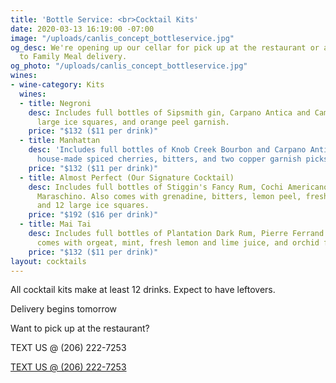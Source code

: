 ```yaml
---
title: 'Bottle Service: <br>Cocktail Kits'
date: 2020-03-13 16:19:00 -07:00
image: "/uploads/canlis_concept_bottleservice.jpg"
og_desc: We're opening up our cellar for pick up at the restaurant or as an add-on
  to Family Meal delivery.
og_photo: "/uploads/canlis_concept_bottleservice.jpg"
wines:
- wine-category: Kits
  wines:
  - title: Negroni
    desc: Includes full bottles of Sipsmith gin, Carpano Antica and Campari with 12
      large ice squares, and orange peel garnish.
    price: "$132 ($11 per drink)"
  - title: Manhattan
    desc: 'Includes full bottles of Knob Creek Bourbon and Carpano Antica, James''
      house-made spiced cherries, bitters, and two copper garnish picks. '
    price: "$132 ($11 per drink)"
  - title: Almost Perfect (Our Signature Cocktail)
    desc: Includes full bottles of Stiggin's Fancy Rum, Cochi Americano, Amaro, and
      Maraschino. Also comes with grenadine, bitters, lemon peel, fresh flower garnish,
      and 12 large ice squares.
    price: "$192 ($16 per drink)"
  - title: Mai Tai
    desc: Includes full bottles of Plantation Dark Rum, Pierre Ferrand Curacao. Also
      comes with orgeat, mint, fresh lemon and lime juice, and orchid flower garnish.
    price: "$132 ($11 per drink)"
layout: cocktails
---
```


All cocktail kits make at least 12 drinks. Expect to have leftovers.

<!-- <div class="mt3">
  <div class="EventsButton mb7">
    <a class="Caption" target="_blank" href="http://exploretock.com/canlis">
      Order Delivery
    </a>
  </div>
</div> -->

<p class="mb4 d-mb3 mt3 Caption">Delivery begins tomorrow</p>


<p class="mb1">Want to pick up at the restaurant?</p>
<p class="mb4 Caption ShowDesktop">TEXT US @ (206) 222-7253</p>

<div class="mt2 mb8">
  <div class="EventsButton mb10 ShowMobile">
    <a class="Caption" href="sms:+12062227253">
      TEXT US @ (206) 222-7253
    </a>
  </div>
</div>

<div class="Divider mt2 d-mt5 op30 mb3"></div>



